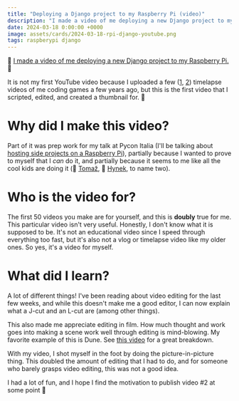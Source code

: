 ```yaml
---
title: "Deploying a Django project to my Raspberry Pi (video)"
description: "I made a video of me deploying a new Django project to my Raspberry Pi."
date: 2024-03-18 0:00:00 +0000
image: assets/cards/2024-03-18-rpi-django-youtube.png
tags: raspberypi django
---
```


🎥 [I made a video of me deploying a new Django project to my Raspberry Pi.](https://youtu.be/idL-Pmng36A) 🎥

It is not my first YouTube video because I uploaded a few ([1](https://youtu.be/p9E3j80CUvc), [2](https://youtu.be/GKX6zTiqiq0)) timelapse videos of me coding games a few years ago, but this is the first video that I scripted, edited, and created a thumbnail for. 🎉

# Why did I make this video?

Part of it was prep work for my talk at Pycon Italia (I'll be talking about [hosting side projects on a Raspberry Pi](https://2024.pycon.it/en/event/self-hosting-your-side-projects-with-django-and-duct-tape)), partially because I wanted to prove to myself that I *can* do it, and partially because it seems to me like all the cool kids are doing it (👋 [Tomaž](https://www.youtube.com/@tomazzaman), 👋 [Hynek](https://www.youtube.com/@The_Hynek), to name two).

# Who is the video for?

The first 50 videos you make are for yourself, and this is **doubly** true for me. This particular video isn't very useful. Honestly, I don't know what it is supposed to be. It's not an educational video since I speed through everything too fast, but it's also not a vlog or timelapse video like my older ones. So yes, it's a video for myself.

# What did I learn?

A lot of different things! I've been reading about video editing for the last few weeks, and while this doesn't make me a good editor, I can now explain what a J-cut and an L-cut are (among other things).

This also made me appreciate editing in film. How much thought and work goes into making a scene work well through editing is mind-blowing. My favorite example of this is Dune. See [this video](https://www.youtube.com/watch?v=7_z-BwZeuQs) for a great breakdown.

With my video, I shot myself in the foot by doing the picture-in-picture thing. This doubled the amount of editing that I had to do, and for someone who barely grasps video editing, this was not a good idea.

I had a lot of fun, and I hope I find the motivation to publish video #2 at some point 🤞 
